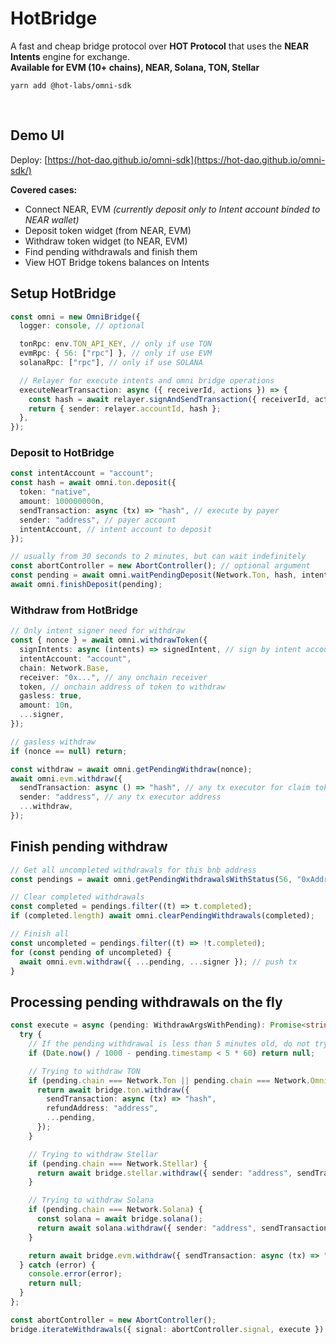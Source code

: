 # HotBridge

A fast and cheap bridge protocol over **HOT Protocol** that uses the **NEAR Intents** engine for exchange.<br/>
**Available for EVM (10+ chains), NEAR, Solana, TON, Stellar**

`yarn add @hot-labs/omni-sdk`

<br />

## Demo UI

Deploy: [https://hot-dao.github.io/omni-sdk](https://hot-dao.github.io/omni-sdk/)

**Covered cases:**

- Connect NEAR, EVM _(currently deposit only to Intent account binded to NEAR wallet)_
- Deposit token widget (from NEAR, EVM)
- Withdraw token widget (to NEAR, EVM)
- Find pending withdrawals and finish them
- View HOT Bridge tokens balances on Intents

## Setup HotBridge

```ts
const omni = new OmniBridge({
  logger: console, // optional

  tonRpc: env.TON_API_KEY, // only if use TON
  evmRpc: { 56: ["rpc"] }, // only if use EVM
  solanaRpc: ["rpc"], // only if use SOLANA

  // Relayer for execute intents and omni bridge operations
  executeNearTransaction: async ({ receiverId, actions }) => {
    const hash = await relayer.signAndSendTransaction({ receiverId, actions }).
    return { sender: relayer.accountId, hash };
  },
});

```

### Deposit to HotBridge

```ts
const intentAccount = "account";
const hash = await omni.ton.deposit({
  token: "native",
  amount: 100000000n,
  sendTransaction: async (tx) => "hash", // execute by payer
  sender: "address", // payer account
  intentAccount, // intent account to deposit
});

// usually from 30 seconds to 2 minutes, but can wait indefinitely
const abortController = new AbortController(); // optional argument
const pending = await omni.waitPendingDeposit(Network.Ton, hash, intentAccount, abortController.signal);
await omni.finishDeposit(pending);
```

### Withdraw from HotBridge

```ts
// Only intent signer need for withdraw
const { nonce } = await omni.withdrawToken({
  signIntents: async (intents) => signedIntent, // sign by intent account with omni balance
  intentAccount: "account",
  chain: Network.Base,
  receiver: "0x...", // any onchain receiver
  token, // onchain address of token to withdraw
  gasless: true,
  amount: 10n,
  ...signer,
});

// gasless withdraw
if (nonce == null) return;

const withdraw = await omni.getPendingWithdraw(nonce);
await omni.evm.withdraw({
  sendTransaction: async () => "hash", // any tx executor for claim tokens for receiver
  sender: "address", // any tx executor address
  ...withdraw,
});
```

## Finish pending withdraw

```ts
// Get all uncompleted withdrawals for this bnb address
const pendings = await omni.getPendingWithdrawalsWithStatus(56, "0xAddress");

// Clear completed withdrawals
const completed = pendings.filter((t) => t.completed);
if (completed.length) await omni.clearPendingWithdrawals(completed);

// Finish all
const uncompleted = pendings.filter((t) => !t.completed);
for (const pending of uncompleted) {
  await omni.evm.withdraw({ ...pending, ...signer }); // push tx
}
```

## Processing pending withdrawals on the fly

```ts
const execute = async (pending: WithdrawArgsWithPending): Promise<string | null> => {
  try {
    // If the pending withdrawal is less than 5 minutes old, do not try to withdraw again
    if (Date.now() / 1000 - pending.timestamp < 5 * 60) return null;

    // Trying to withdraw TON
    if (pending.chain === Network.Ton || pending.chain === Network.OmniTon) {
      return await bridge.ton.withdraw({
        sendTransaction: async (tx) => "hash",
        refundAddress: "address",
        ...pending,
      });
    }

    // Trying to withdraw Stellar
    if (pending.chain === Network.Stellar) {
      return await bridge.stellar.withdraw({ sender: "address", sendTransaction: async (tx) => "hash", ...pending });
    }

    // Trying to withdraw Solana
    if (pending.chain === Network.Solana) {
      const solana = await bridge.solana();
      return await solana.withdraw({ sender: "address", sendTransaction: async (tx) => "hash", ...pending });
    }

    return await bridge.evm.withdraw({ sendTransaction: async (tx) => "hash", ...pending });
  } catch (error) {
    console.error(error);
    return null;
  }
};

const abortController = new AbortController();
bridge.iterateWithdrawals({ signal: abortController.signal, execute });
```

